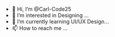 - 👋 Hi, I’m @Carl-Code25
- 👀 I’m interested in Designing ...
- 🌱 I’m currently learning UI/UX Design...
- 📫 How to reach me ...

<!---
Carl-Code25/Carl-Code25 is a ✨ special ✨ repository because its `README.md` (this file) appears on your GitHub profile.
You can click the Preview link to take a look at your changes.
--->
